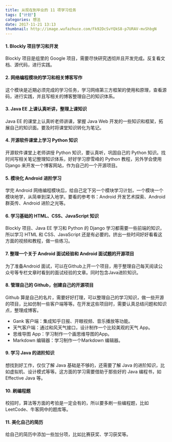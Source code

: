 ```yaml
---
title: 从现在到毕业的 11 项学习任务
tags: ["计划"]
categories: 想法
date: 2017-11-21 13:13
thumbnail: http://image.wufazhuce.com/Fk92DcSvYQkS8-p7URAV-mvShbgN
---
```

#### 1. Blockly 项目学习和开发

Blockly 项目是组里的 Google 项目，需要尽快研究透彻并且开发完成。反复看文档、源代码，进行实践。

#### 2. 网络编程模块的学习和相关博客写作

这个模块是近期必须完成的学习任务，学习网络第三方框架的使用和原理，查看源码，进行实践，并且写相关的博客整理自己的知识体系。

#### 3. Java EE 上课认真听讲，整理上课知识

Java EE 的课堂上认真听老师讲课，掌握 Java Web 开发的一些知识和框架，拓展自己的知识面。要及时将课堂知识转化为笔记。

#### 4. 开源软件课堂上学习 Python 知识

开源软件课堂上老师讲授 Python 知识，要认真听，巩固自己的 Python 知识。找时间写相关笔记整理知识体系，好好学习廖雪峰的 Python 教程，另外学会使用 Django 来开发一个博客网站，作为自己的一个开源项目。

#### 5. 模块化 Android 进阶学习

学完 Android 网络编程模块后，给自己定下另一个模块学习计划，一个模块一个模块地学，从简单到深入地学。要看的参考书：Android 开发艺术探索、Android 群英传、Android 进阶之光等。

#### 6. 学习基础的 HTML、CSS、JavaScript 知识

Blockly 项目、Java EE 学习和 Python 的 Django 学习都需要一些前端的知识，所以学习 HTML 和 CSS、JavaScript 还是有必要的。挤出一些时间好好看看这方面的视频和教程，做一些练习。

#### 7. 整理一个关于 Android 面试经验和 Android 面试题的开源项目

为了准备Android 面试，可以在Github上开一个项目，用于整理自己每天阅读公众号等专栏文章时看到的面试经验的文章。同时包含Java进阶知识。

#### 8. 管理自己的 Github，创建自己的开源项目

Github 算是自己的名片，需要好好打理，可以整理自己的学习知识，做一些开源的项目，比如仿制一些客户端等等。在开发这些项目时，需要认真总结问题和知识点，整理成博客。

- Gank 客户端：集成知乎日报、开眼视频、音乐播放等功能。
- 天气客户端：通过和风天气接口，设计制作一个比较美观的天气 App。
- 思维导图 App：学习制作一个画思维导图的App。
- Markdown 编辑器：学习制作一个Markdown 编辑器。

#### 9. 学习 Java 的进阶知识

想找到好工作，仅仅了解 Java 基础是不够的，还需要了解 Java 的进阶知识，比如虚拟机、设计模式等等。这方面的学习需要借助于那些好的 Java 编程书，如 Effective Java 等。

#### 10. 刷编程题

校招时，算法等方面的考验是一定会有的，所以要多刷一些编程题，比如LeetCode、牛客网中的题库等。

#### 11. 美化自己的简历 

给自己的简历中添加一些加分项，比如比赛获奖、学习获奖等。








